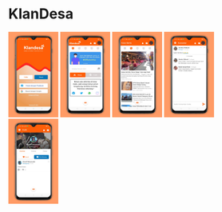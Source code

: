 # KlanDesa
<p float="left">
  <img src="/klandesa1.png" width="100" />
  <img src="/klandesa2.png" width="100" /> 
  <img src="/klandesa3.png" width="100" />
  <img src="/klandesa4.png" width="100"/>
  <img src="/klandesa5.png" width="100"/>
</p>